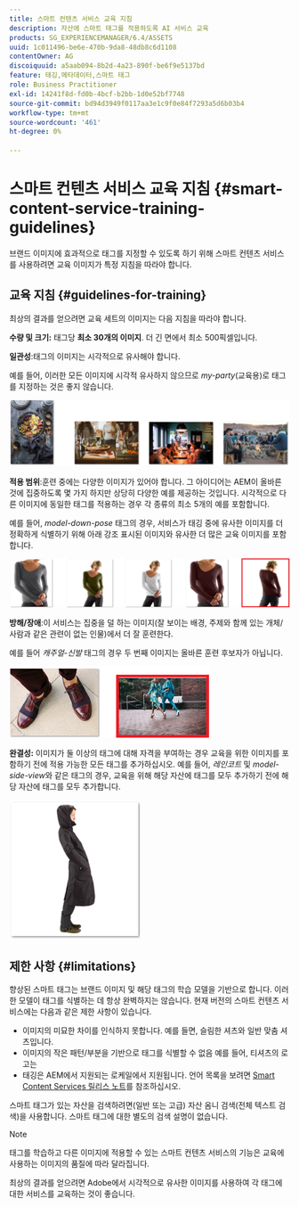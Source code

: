 ```yaml
---
title: 스마트 컨텐츠 서비스 교육 지침
description: 자산에 스마트 태그를 적용하도록 AI 서비스 교육
products: SG_EXPERIENCEMANAGER/6.4/ASSETS
uuid: 1c011496-be6e-470b-9da8-48db8c6d1108
contentOwner: AG
discoiquuid: a5aab094-8b2d-4a23-890f-be6f9e5137bd
feature: 태깅,메타데이터,스마트 태그
role: Business Practitioner
exl-id: 14241f8d-fd0b-4bcf-b2bb-1d0e52bf7748
source-git-commit: bd94d3949f0117aa3e1c9f0e84f7293a5d6b03b4
workflow-type: tm+mt
source-wordcount: '461'
ht-degree: 0%

---
```


# 스마트 컨텐츠 서비스 교육 지침 {#smart-content-service-training-guidelines}

브랜드 이미지에 효과적으로 태그를 지정할 수 있도록 하기 위해 스마트 컨텐츠 서비스를 사용하려면 교육 이미지가 특정 지침을 따라야 합니다.

## 교육 지침 {#guidelines-for-training}

최상의 결과를 얻으려면 교육 세트의 이미지는 다음 지침을 따라야 합니다.

**수량 및 크기:** 태그당  **최소 30개의 이미지**. 더 긴 면에서 최소 500픽셀입니다.

**일관성**:태그의 이미지는 시각적으로 유사해야 합니다.

예를 들어, 이러한 모든 이미지에 시각적 유사하지 않으므로 *my-party*(교육용)로 태그를 지정하는 것은 좋지 않습니다.

![교육 지침을 보여주는 실례가 되는 이미지](assets/do-not-localize/coherence.png)

**적용 범위**:훈련 중에는 다양한 이미지가 있어야 합니다. 그 아이디어는 AEM이 올바른 것에 집중하도록 몇 가지 하지만 상당히 다양한 예를 제공하는 것입니다. 시각적으로 다른 이미지에 동일한 태그를 적용하는 경우 각 종류의 최소 5개의 예를 포함합니다.

예를 들어, *model-down-pose* 태그의 경우, 서비스가 태깅 중에 유사한 이미지를 더 정확하게 식별하기 위해 아래 강조 표시된 이미지와 유사한 더 많은 교육 이미지를 포함합니다.

![교육 지침을 보여주는 실례가 되는 이미지](assets/do-not-localize/coverage_1.png)

**방해/장애**:이 서비스는 집중을 덜 하는 이미지(잘 보이는 배경, 주제와 함께 있는 개체/사람과 같은 관련이 없는 인물)에서 더 잘 훈련한다.

예를 들어 *캐주얼-신발* 태그의 경우 두 번째 이미지는 올바른 훈련 후보자가 아닙니다.

![교육 지침을 보여주는 실례가 되는 이미지](assets/do-not-localize/distraction.png)

**완결성:**  이미지가 둘 이상의 태그에 대해 자격을 부여하는 경우 교육을 위한 이미지를 포함하기 전에 적용 가능한 모든 태그를 추가하십시오. 예를 들어, *레인코트* 및 *model-side-view*&#x200B;와 같은 태그의 경우, 교육을 위해 해당 자산에 태그를 모두 추가하기 전에 해당 자산에 태그를 모두 추가합니다.

![교육 지침을 보여주는 실례가 되는 이미지](assets/do-not-localize/completeness.png)

## 제한 사항 {#limitations}

향상된 스마트 태그는 브랜드 이미지 및 해당 태그의 학습 모델을 기반으로 합니다. 이러한 모델이 태그를 식별하는 데 항상 완벽하지는 않습니다. 현재 버전의 스마트 컨텐츠 서비스에는 다음과 같은 제한 사항이 있습니다.

* 이미지의 미묘한 차이를 인식하지 못합니다. 예를 들면, 슬림한 셔츠와 일반 맞춤 셔츠입니다.
* 이미지의 작은 패턴/부분을 기반으로 태그를 식별할 수 없음 예를 들어, 티셔츠의 로고는
* 태깅은 AEM에서 지원되는 로케일에서 지원됩니다. 언어 목록을 보려면 [Smart Content Services 릴리스 노트](/help/release-notes/smart-content-service-release-notes.md)를 참조하십시오.

스마트 태그가 있는 자산을 검색하려면(일반 또는 고급) 자산 옴니 검색(전체 텍스트 검색)을 사용합니다. 스마트 태그에 대한 별도의 검색 설명이 없습니다.

>[!NOTE]
>
>태그를 학습하고 다른 이미지에 적용할 수 있는 스마트 컨텐츠 서비스의 기능은 교육에 사용하는 이미지의 품질에 따라 달라집니다.
>
>최상의 결과를 얻으려면 Adobe에서 시각적으로 유사한 이미지를 사용하여 각 태그에 대한 서비스를 교육하는 것이 좋습니다.
